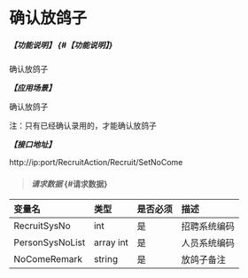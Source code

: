 # 确认放鸽子

##### _【功能说明】_ {#【功能说明】}

确认放鸽子

_**【应用场景】**_

确认放鸽子

注：只有已经确认录用的，才能确认放鸽子

_**【接口地址】**_

http://ip:port/RecruitAction/Recruit/SetNoCome

> #### _请求数据_ {#请求数据}

| 变量名 | 类型 | 是否必须 | 描述 |
| :--- | :--- | :--- | :--- |
| RecruitSysNo | int | 是 | 招聘系统编码 |
| PersonSysNoList |array int | 是 | 人员系统编码 |
| NoComeRemark| string| 是 | 放鸽子备注 |








